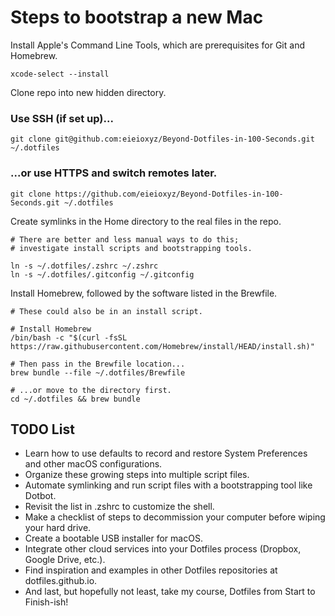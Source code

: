 # Steps to bootstrap a new Mac
Install Apple's Command Line Tools, which are prerequisites for Git and Homebrew.
```
xcode-select --install
```
Clone repo into new hidden directory.
### Use SSH (if set up)...
```
git clone git@github.com:eieioxyz/Beyond-Dotfiles-in-100-Seconds.git ~/.dotfiles
```
### ...or use HTTPS and switch remotes later.
```
git clone https://github.com/eieioxyz/Beyond-Dotfiles-in-100-Seconds.git ~/.dotfiles
```
Create symlinks in the Home directory to the real files in the repo.
```
# There are better and less manual ways to do this;
# investigate install scripts and bootstrapping tools.

ln -s ~/.dotfiles/.zshrc ~/.zshrc
ln -s ~/.dotfiles/.gitconfig ~/.gitconfig
```
Install Homebrew, followed by the software listed in the Brewfile.
```
# These could also be in an install script.

# Install Homebrew
/bin/bash -c "$(curl -fsSL https://raw.githubusercontent.com/Homebrew/install/HEAD/install.sh)"

# Then pass in the Brewfile location...
brew bundle --file ~/.dotfiles/Brewfile

# ...or move to the directory first.
cd ~/.dotfiles && brew bundle
```
## TODO List
+ Learn how to use defaults to record and restore System Preferences and other macOS configurations.
+ Organize these growing steps into multiple script files.
+ Automate symlinking and run script files with a bootstrapping tool like Dotbot.
+ Revisit the list in .zshrc to customize the shell.
+ Make a checklist of steps to decommission your computer before wiping your hard drive.
+ Create a bootable USB installer for macOS.
+ Integrate other cloud services into your Dotfiles process (Dropbox, Google Drive, etc.).
+ Find inspiration and examples in other Dotfiles repositories at dotfiles.github.io.
+ And last, but hopefully not least, take my course, Dotfiles from Start to Finish-ish!
